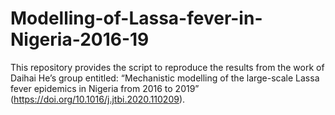 # Modelling-of-Lassa-fever-in-Nigeria-2016-19
This repository provides the script to reproduce the results from the work of Daihai He’s group entitled: “Mechanistic modelling of the large-scale Lassa fever epidemics in Nigeria from 2016 to 2019” (https://doi.org/10.1016/j.jtbi.2020.110209).



